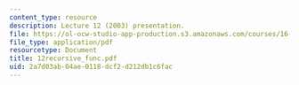 ```yaml
---
content_type: resource
description: Lecture 12 (2003) presentation.
file: https://ol-ocw-studio-app-production.s3.amazonaws.com/courses/16-01-unified-engineering-i-ii-iii-iv-fall-2005-spring-2006/2a7d03ab04ae0118dcf2d212db1c6fac_12recursive_func.pdf
file_type: application/pdf
resourcetype: Document
title: 12recursive_func.pdf
uid: 2a7d03ab-04ae-0118-dcf2-d212db1c6fac
---
```

